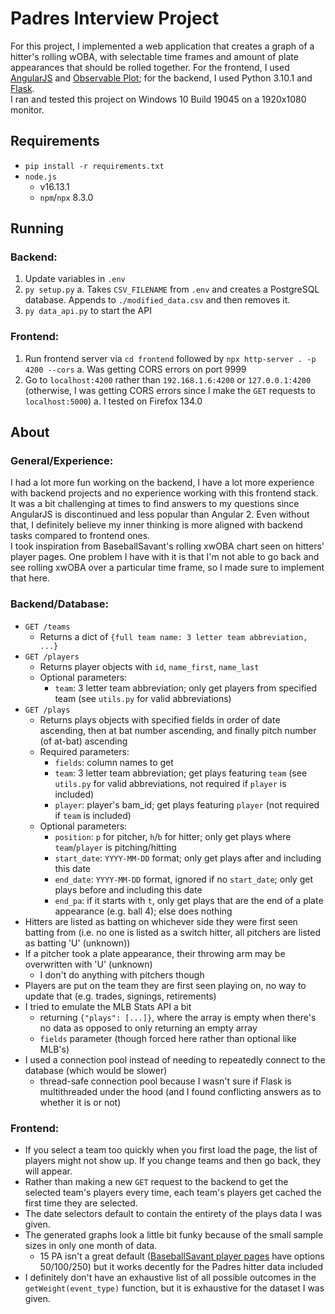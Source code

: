 # Padres Interview Project
For this project, I implemented a web application that creates a graph of a hitter's rolling wOBA, with selectable time frames and amount of plate appearances that should be rolled together. For the frontend, I used [AngularJS](https://angularjs.org/) and [Observable Plot](https://observablehq.com/plot/); for the backend, I used Python 3.10.1 and [Flask](https://palletsprojects.com/projects/flask/).  
I ran and tested this project on Windows 10 Build 19045 on a 1920x1080 monitor.

## Requirements

- `pip install -r requirements.txt`
- `node.js`
  - v16.13.1
  - `npm`/`npx` 8.3.0

## Running
### Backend:
1. Update variables in `.env`
2. `py setup.py`
a. Takes `CSV_FILENAME` from `.env` and creates a PostgreSQL database. Appends to `./modified_data.csv` and then removes it.
3.  `py data_api.py` to start the API

### Frontend:
1. Run frontend server via `cd frontend` followed by `npx http-server . -p 4200 --cors`
a. Was getting CORS errors on port 9999
2. Go to `localhost:4200` rather than `192.168.1.6:4200` or `127.0.0.1:4200` (otherwise, I was getting CORS errors since I make the `GET` requests to `localhost:5000`)
a. I tested on Firefox 134.0

## About
### General/Experience: 
I had a lot more fun working on the backend, I have a lot more experience with backend projects and no experience working with this frontend stack. It was a bit challenging at times to find answers to my questions since AngularJS is discontinued and less popular than Angular 2. Even without that, I definitely believe my inner thinking is more aligned with backend tasks compared to frontend ones.  
I took inspiration from BaseballSavant's rolling xwOBA chart seen on hitters' player pages. One problem I have with it is that I'm not able to go back and see rolling xwOBA over a particular time frame, so I made sure to implement that here.

### Backend/Database:
* `GET /teams`
	- Returns a dict of `{full team name: 3 letter team abbreviation, ...}`
* `GET /players`
	- Returns player objects with `id`, `name_first`, `name_last`
  - Optional parameters:
	  - `team`: 3 letter team abbreviation; only get players from specified team (see `utils.py` for valid abbreviations)
* `GET /plays`
	- Returns plays objects with specified fields in order of date ascending, then at bat number ascending, and finally pitch number (of at-bat) ascending
	- Required parameters:
		- `fields`: column names to get
		- `team`: 3 letter team abbreviation; get plays featuring `team` (see `utils.py` for valid abbreviations, not required if `player` is included)
		- `player`: player's bam_id; get plays featuring `player` (not required if `team` is included)
	- Optional parameters:
		- `position`: `p` for pitcher, `h`/`b` for hitter; only get plays where `team`/`player` is pitching/hitting
		- `start_date`: `YYYY-MM-DD` format; only get plays after and including this date
		- `end_date`: `YYYY-MM-DD` format, ignored if no `start_date`; only get plays before and including this date
		- `end_pa`: if it starts with `t`, only get plays that are the end of a plate appearance (e.g. ball 4); else does nothing
* Hitters are listed as batting on whichever side they were first seen batting from (i.e. no one is listed as a switch hitter, all pitchers are listed as batting 'U' (unknown))
* If a pitcher took a plate appearance, their throwing arm may be overwritten with 'U' (unknown)
  - I don't do anything with pitchers though
* Players are put on the team they are first seen playing on, no way to update that (e.g. trades, signings, retirements)
* I tried to emulate the MLB Stats API a bit 
  - returning `{"plays": [...]}`, where the array is empty when there's no data as opposed to only returning an empty array
  - `fields` parameter (though forced here rather than optional like MLB's)
* I used a connection pool instead of needing to repeatedly connect to the database (which would be slower)
  - thread-safe connection pool because I wasn't sure if Flask is multithreaded under the hood (and I found conflicting answers as to whether it is or not)

### Frontend:
* If you select a team too quickly when you first load the page, the list of players might not show up. If you change teams and then go back, they will appear.
* Rather than making a new `GET` request to the backend to get the selected team's players every time, each team's players get cached the first time they are selected.
* The date selectors default to contain the entirety of the plays data I was given.
* The generated graphs look a little bit funky because of the small sample sizes in only one month of data.
  - 15 PA isn't a great default ([BaseballSavant player pages](https://baseballsavant.mlb.com/savant-player/jackson-merrill-701538?stats=statcast-r-hitting-mlb) have options 50/100/250) but it works decently for the Padres hitter data included
* I definitely don't have an exhaustive list of all possible outcomes in the `getWeight(event_type)` function, but it is exhaustive for the dataset I was given. 
